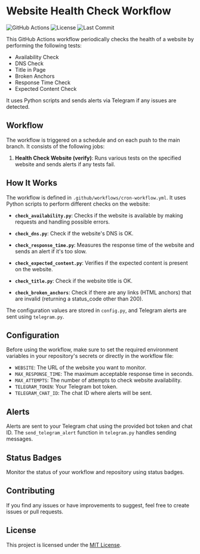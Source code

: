 # Website Health Check Workflow

![GitHub Actions](https://img.shields.io/github/workflow/status/DaviAntonaji/python-website-monitor/Workflow?label=Workflow&style=flat-square)
![License](https://img.shields.io/github/license/DaviAntonaji/python-website-monitor?style=flat-square)
![Last Commit](https://img.shields.io/github/last-commit/DaviAntonaji/python-website-monitor?style=flat-square)

This GitHub Actions workflow periodically checks the health of a website by performing the following tests:

- Availability Check
- DNS Check
- Title in Page
- Broken Anchors
- Response Time Check
- Expected Content Check

It uses Python scripts and sends alerts via Telegram if any issues are detected.

## Workflow

The workflow is triggered on a schedule and on each push to the main branch. It consists of the following jobs:

1. **Health Check Website (verify)**: Runs various tests on the specified website and sends alerts if any tests fail.

## How It Works

The workflow is defined in `.github/workflows/cron-workflow.yml`. It uses Python scripts to perform different checks on the website:

- **`check_availability.py`**: Checks if the website is available by making requests and handling possible errors.

- **`check_dns.py`**: Check if the website's DNS is OK.

- **`check_response_time.py`**: Measures the response time of the website and sends an alert if it's too slow.

- **`check_expected_content.py`**: Verifies if the expected content is present on the website.

- **`check_title.py`**: Check if the website title is OK.

- **`check_broken_anchors`**: Check if there are any links (HTML anchors) that are invalid (returning a status_code other than 200).

The configuration values are stored in `config.py`, and Telegram alerts are sent using `telegram.py`.

## Configuration

Before using the workflow, make sure to set the required environment variables in your repository's secrets or directly in the workflow file:

- `WEBSITE`: The URL of the website you want to monitor.
- `MAX_RESPONSE_TIME`: The maximum acceptable response time in seconds.
- `MAX_ATTEMPTS`: The number of attempts to check website availability.
- `TELEGRAM_TOKEN`: Your Telegram bot token.
- `TELEGRAM_CHAT_ID`: The chat ID where alerts will be sent.

## Alerts

Alerts are sent to your Telegram chat using the provided bot token and chat ID. The `send_telegram_alert` function in `telegram.py` handles sending messages.

## Status Badges

Monitor the status of your workflow and repository using status badges.

## Contributing

If you find any issues or have improvements to suggest, feel free to create issues or pull requests.

## License

This project is licensed under the [MIT License](LICENSE).